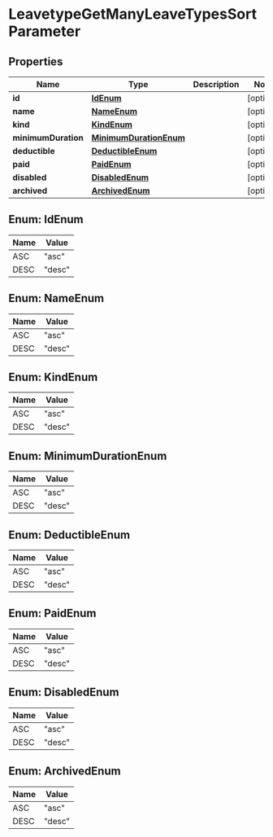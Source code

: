

# LeavetypeGetManyLeaveTypesSortParameter


## Properties

| Name | Type | Description | Notes |
|------------ | ------------- | ------------- | -------------|
|**id** | [**IdEnum**](#IdEnum) |  |  [optional] |
|**name** | [**NameEnum**](#NameEnum) |  |  [optional] |
|**kind** | [**KindEnum**](#KindEnum) |  |  [optional] |
|**minimumDuration** | [**MinimumDurationEnum**](#MinimumDurationEnum) |  |  [optional] |
|**deductible** | [**DeductibleEnum**](#DeductibleEnum) |  |  [optional] |
|**paid** | [**PaidEnum**](#PaidEnum) |  |  [optional] |
|**disabled** | [**DisabledEnum**](#DisabledEnum) |  |  [optional] |
|**archived** | [**ArchivedEnum**](#ArchivedEnum) |  |  [optional] |



## Enum: IdEnum

| Name | Value |
|---- | -----|
| ASC | &quot;asc&quot; |
| DESC | &quot;desc&quot; |



## Enum: NameEnum

| Name | Value |
|---- | -----|
| ASC | &quot;asc&quot; |
| DESC | &quot;desc&quot; |



## Enum: KindEnum

| Name | Value |
|---- | -----|
| ASC | &quot;asc&quot; |
| DESC | &quot;desc&quot; |



## Enum: MinimumDurationEnum

| Name | Value |
|---- | -----|
| ASC | &quot;asc&quot; |
| DESC | &quot;desc&quot; |



## Enum: DeductibleEnum

| Name | Value |
|---- | -----|
| ASC | &quot;asc&quot; |
| DESC | &quot;desc&quot; |



## Enum: PaidEnum

| Name | Value |
|---- | -----|
| ASC | &quot;asc&quot; |
| DESC | &quot;desc&quot; |



## Enum: DisabledEnum

| Name | Value |
|---- | -----|
| ASC | &quot;asc&quot; |
| DESC | &quot;desc&quot; |



## Enum: ArchivedEnum

| Name | Value |
|---- | -----|
| ASC | &quot;asc&quot; |
| DESC | &quot;desc&quot; |



